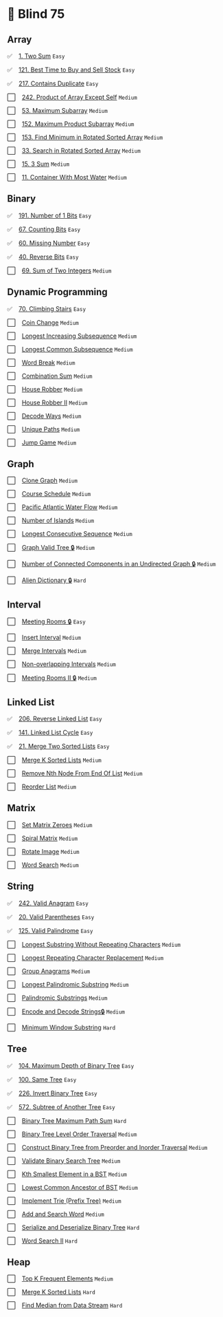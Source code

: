 # 🧠  Blind 75
## Array
✅ &ensp; [1. Two Sum](https://leetcode.com/problems/two-sum/) `Easy`

✅ &ensp; [121. Best Time to Buy and Sell Stock](https://leetcode.com/problems/best-time-to-buy-and-sell-stock/) `Easy`

✅ &ensp; [217. Contains Duplicate](https://leetcode.com/problems/contains-duplicate/) `Easy`

⬜ &ensp; [242. Product of Array Except Self](https://leetcode.com/problems/product-of-array-except-self/) `Medium`

⬜ &ensp; [53. Maximum Subarray](https://leetcode.com/problems/maximum-subarray/) `Medium`

⬜ &ensp; [152. Maximum Product Subarray](https://leetcode.com/problems/maximum-product-subarray/) `Medium`

⬜ &ensp; [153. Find Minimum in Rotated Sorted Array](https://leetcode.com/problems/find-minimum-in-rotated-sorted-array/) `Medium`

⬜ &ensp; [33. Search in Rotated Sorted Array](https://leetcode.com/problems/search-in-rotated-sorted-array/) `Medium`

⬜ &ensp; [15. 3 Sum](https://leetcode.com/problems/3sum/) `Medium`

⬜ &ensp; [11. Container With Most Water](https://leetcode.com/problems/container-with-most-water/) `Medium`

## Binary

✅ &ensp; [191. Number of 1 Bits](https://leetcode.com/problems/number-of-1-bits) `Easy` 

✅ &ensp; [67. Counting Bits](https://leetcode.com/problems/counting-bits) `Easy`

✅ &ensp; [60. Missing Number](https://leetcode.com/problems/missing-number) `Easy`

✅ &ensp; [40. Reverse Bits](https://leetcode.com/problems/reverse-bits) `Easy`

⬜ &ensp; [69. Sum of Two Integers](https://leetcode.com/problems/sum-of-two-integers) `Medium`

## Dynamic Programming

✅ &ensp; [70. Climbing Stairs](https://leetcode.com/problems/climbing-stairs/) `Easy`

⬜ &ensp; [Coin Change]() `Medium`

⬜ &ensp; [Longest Increasing Subsequence]() `Medium` 

⬜ &ensp; [Longest Common Subsequence]() `Medium`

⬜ &ensp; [Word Break]() `Medium`

⬜ &ensp; [Combination Sum]() `Medium`

⬜ &ensp; [House Robber]() `Medium`

⬜ &ensp; [House Robber II]() `Medium`

⬜ &ensp; [Decode Ways]() `Medium`

⬜ &ensp; [Unique Paths]() `Medium`

⬜ &ensp; [Jump Game]() `Medium`

## Graph

⬜ &ensp; [Clone Graph]() `Medium`

⬜ &ensp; [Course Schedule]() `Medium`

⬜ &ensp; [Pacific Atlantic Water Flow]() `Medium`

⬜ &ensp; [Number of Islands]() `Medium`

⬜ &ensp; [Longest Consecutive Sequence]() `Medium`

⬜ &ensp; [Graph Valid Tree 🔒](https://www.lintcode.com/problem/178/) `Medium`

⬜ &ensp; [Number of Connected Components in an Undirected Graph 🔒](https://www.lintcode.com/problem/591/) `Medium`

⬜ &ensp; [Alien Dictionary 🔒](https://www.lintcode.com/problem/892/) `Hard`

## Interval

⬜ &ensp; [Meeting Rooms 🔒](https://www.lintcode.com/problem/920/) `Easy`

⬜ &ensp; [Insert Interval]() `Medium`

⬜ &ensp; [Merge Intervals]() `Medium`

⬜ &ensp; [Non-overlapping Intervals]() `Medium`

⬜ &ensp; [Meeting Rooms II 🔒](https://www.lintcode.com/problem/919/) `Medium`

## Linked List

✅ &ensp; [206. Reverse Linked List](https://leetcode.com/problems/reverse-linked-list) `Easy` 

✅ &ensp; [141. Linked List Cycle](https://leetcode.com/problems/linked-list-cycle/) `Easy` 

✅ &ensp; [21. Merge Two Sorted Lists](https://leetcode.com/problems/merge-two-sorted-lists/) `Easy`

⬜ &ensp; [Merge K Sorted Lists]() `Medium`

⬜ &ensp; [Remove Nth Node From End Of List]() `Medium`

⬜ &ensp; [Reorder List]() `Medium`

## Matrix

⬜ &ensp; [Set Matrix Zeroes]() `Medium`

⬜ &ensp; [Spiral Matrix]() `Medium`

⬜ &ensp; [Rotate Image]() `Medium`

⬜ &ensp; [Word Search]() `Medium`

## String

✅ &ensp; [242. Valid Anagram](https://leetcode.com/problems/valid-anagram/) `Easy`

✅ &ensp; [20. Valid Parentheses](https://leetcode.com/problems/valid-parentheses/) `Easy`

✅ &ensp; [125. Valid Palindrome](https://leetcode.com/problems/valid-palindrome/) `Easy`

⬜ &ensp; [Longest Substring Without Repeating Characters]() `Medium`

⬜ &ensp; [Longest Repeating Character Replacement]() `Medium`

⬜ &ensp; [Group Anagrams]() `Medium`

⬜ &ensp; [Longest Palindromic Substring]() `Medium`

⬜ &ensp; [Palindromic Substrings]() `Medium`

⬜ &ensp; [Encode and Decode Strings🔒](https://www.lintcode.com/problem/659/) `Medium`

⬜ &ensp; [Minimum Window Substring]() `Hard`

## Tree

✅ &ensp; [104. Maximum Depth of Binary Tree](https://leetcode.com/problems/maximum-depth-of-binary-tree) `Easy` 

✅ &ensp; [100. Same Tree](https://leetcode.com/problems/same-tree) `Easy`

✅ &ensp; [226. Invert Binary Tree](https://leetcode.com/problems/invert-binary-tree) `Easy` 

✅ &ensp; [572. Subtree of Another Tree](https://leetcode.com/problems/subtree-of-another-tree) `Easy` 

⬜ &ensp; [Binary Tree Maximum Path Sum]() `Hard`

⬜ &ensp; [Binary Tree Level Order Traversal]() `Medium`

⬜ &ensp; [Construct Binary Tree from Preorder and Inorder Traversal]() `Medium`

⬜ &ensp; [Validate Binary Search Tree]() `Medium`

⬜ &ensp; [Kth Smallest Element in a BST]() `Medium`

⬜ &ensp; [Lowest Common Ancestor of BST]() `Medium`

⬜ &ensp; [Implement Trie (Prefix Tree)]() `Medium`

⬜ &ensp; [Add and Search Word]() `Medium`

⬜ &ensp; [Serialize and Deserialize Binary Tree]() `Hard`

⬜ &ensp; [Word Search II]() `Hard`

## Heap

⬜ &ensp; [Top K Frequent Elements]() `Medium`

⬜ &ensp; [Merge K Sorted Lists]() `Hard`

⬜ &ensp; [Find Median from Data Stream]() `Hard`